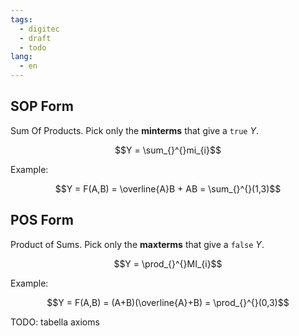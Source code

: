 ```yaml
---
tags:
  - digitec
  - draft
  - todo
lang:
  - en
---
```


## SOP Form

Sum Of Products. Pick only the **minterms** that give a `true` $Y$.

$$Y = \sum_{}^{}mi_{i}$$

Example:

$$Y = F(A,B) = \overline{A}B + AB = \sum_{}^{}(1,3)$$

## POS Form

Product of Sums. Pick only the **maxterms** that give a `false` $Y$.

$$Y = \prod_{}^{}MI_{i}$$

Example:

$$Y = F(A,B) = (A+B)(\overline{A}+B) = \prod_{}^{}(0,3)$$

TODO:
tabella axioms